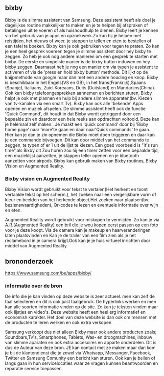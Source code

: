 
## bixby

Bixby is de slimme assistent van Samsung. Deze assistent heeft als doel je dagelijkse routine makkelijker te maken en je te helpen bij afspraken of betalingen uit te voeren of als huishoudhulp te dienen. Bixby leert je kennen via het gebruik van je apps en opzoekwerk.Zo kan hij je helpen met reistijden, het nieuws of weer, je stappen te tellen en eten te bestellen of een tafel te boeken.
Bixby kan je ook gebruiken voor tegen te praten. Zo kan je een heel gesprek voereen tegen je slimme assistent door hey bixby te zeggen.
Zo heb je ook nog andere manieren om een gesprek te starten met bixby. De eerste en simpelste manier is de bixby button induwen en hey bixby zeggen. Daarnaast heb je nog een manier om via typen je assistent te activeren of via de 'press en hold bixby button' methode.
Dit lijkt op de knijpmethode van google maar dan met een andere houding en knop. Bixby is beschikbaar in het Engels(VS en GB), in het frans(Frankrijk),Spaans (Spanje), Italiaans, Zuid-Koreaans, Duits (Duitsland) en Mandarijns(China). Ook kan bixby telefoongesprekken aannemen en berichten sturen, Bixby helpt je ook met plannen en hulp bij andere slimme apparaten(bv. Kiezen van tv-kanalen via een smart Tv). Bixby kan ook alle 'bekende' Apps openen en muziek afspelen. De slimme assistent heeft ook de functie 'Quick Command', dit houdt in dat Bixby wordt getriggerd door een bepaalde zin en daardoor een hele reeks aan opdrachten voltooid. Deze kan je helemaal zelf maken . Je maakt een 'quick command' door bij 'Bixby home page' naar 'more'te gaan en daar naar'Quick commands' te gaan. Hier kan je dan je zin opnemen die Bixby moet doen triggeren en daar kan je een commando bijvoegen. Dit kan door middel van het commando te zeggen, te typen of er 1 uit de lijst te kiezen. Een goed voorbeeld is "It's run time",als Bixby dit Zou horen zou hij een timer zetten voor een bepaalde tijd, een muzieklijst aanzetten, je stappen teller openen en je bluetooth aanzetten voor airpods. Bixby kan gebruik maken van Bixby routines, Bixby Vision en Augmented Reality.

### Bixby vision en Augmented Reality

Bixby Vision wordt gebruikt voor tekst te vertalen(Het herkent en toont vertaalde tekst op het scherm.), het zoeken naar een vergelijkbare vorm of kleur en beelden van het herkende object,Het zoeken naar plaatsen(bv. bezienswaardigheden), Qr-codes te lezen en eventuele informatie over wijn en eten.

Augmented Reality wordt gebruikt voor miskopen te vermijden. Zo kan je via A.R.(Augmented Reality) een bril die je wou kopen eerst passen op een foto voor je deze koopt. Via de camera kan je makeup en haarveranderingen laten plaatsvinden en Kan je de trailer van een film zien als je het reclamebord in je camera krijgt.Ook kan je je huis virtueel inrichten door middel van Augmented Reality.


## brononderzoek

https://www.samsung.com/be/apps/bixby/

### informatie over de bron

De info die je kan vinden op deze website is zeer actueel. men kan zelf de taal selecteren en dit is ook juist taalgebruik. De hyperlinks werken en men kan alle soorten informatie vinden op de site. Zo kan je teksten vinden maar ook lijstjes en video's. Deze website heeft een heel erg informatief en economish karakter. Het doel van deze website is dan ook om mensen met de producten te leren werken en ook extra verkopen.

Samsung verkoopt dus niet alleen Bixby maar ook andere producten zoals; Soundbars,Tv's, Smartphones, Tablets, Was- en droogmachines, inbouw van slimme aparaten en ook extra accesoires en apparte onderdelen.
Dit is dus de Auteur van deze bron. JE kan contact met ze maken maar dan kom je bij de klantendienst die je zowel via Whatsapp, Messanger, Facebook, Twitter en Samsung Comunity een bericht kan sturen. Ook kan je bellen of langs gaan in hun servicelocaties waar ze vragen kunnen beantwoorden en reparatie service toepassen.


